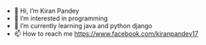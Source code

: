 - 👋 Hi, I’m Kiran Pandey
- 👀 I’m interested in programming
- 🌱 I’m currently learning java and python django
- 📫 How to reach me https://www.facebook.com/kiranpandey17

<!---
Pandeyjr/Pandeyjr is a ✨ special ✨ repository because its `README.md` (this file) appears on your GitHub profile.
You can click the Preview link to take a look at your changes.
--->

